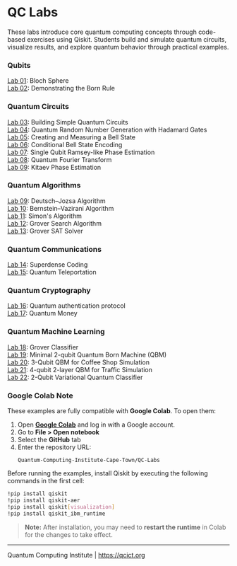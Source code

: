 # QC Labs
These labs introduce core quantum computing concepts through code-based exercises using Qiskit. Students build and simulate quantum circuits, visualize results, and explore quantum behavior through practical examples.

### Qubits
[Lab 01](Lab%2001%20-%20Bloch%20Sphere.ipynb): Bloch Sphere<br>
[Lab 02](Lab%2002%20-%20Born%20Rule.ipynb): Demonstrating the Born Rule<br>
### Quantum Circuits
[Lab 03](Lab%2003%20-%20Quantum%20Circuits.ipynb): Building Simple Quantum Circuits<br>
[Lab 04](Lab%2004%20-%20QRNG.ipynb): Quantum Random Number Generation with Hadamard Gates<br>
[Lab 05](Lab%2005%20-%20Bell%20state.ipynb): Creating and Measuring a Bell State<br>
[Lab 06](Lab%2006%20-%20Conditional%20Bell%20State%20Encoding.ipynb): Conditional Bell State Encoding<br>
[Lab 07](Lab%2007%20-%20Ramsey%20phase%20estimation.ipynb): Single Qubit Ramsey-like Phase Estimation<br>
[Lab 08](Lab%2008%20-%20Quantum%20Fourier%20Transform.ipynb): Quantum Fourier Transform<br>
[Lab 09](Lab%2009%20-%20Kitaev%20Phase%20Estimation.ipynb): Kitaev Phase Estimation
### Quantum Algorithms
[Lab 09](Lab%2009%20-%20Deutsch–Jozsa%20algorithm.ipynb): Deutsch–Jozsa Algorithm<br>
[Lab 10](Lab%2010%20-%20Bernstein–Vazirani%20algorithm.ipynb): Bernstein–Vazirani Algorithm<br>
[Lab 11](Lab%2011%20-%20Simons%20algorithm.ipynb): Simon's Algorithm<br>
[Lab 12](Lab%2012%20-%20Grover%20Search%20Algorithm.ipynb): Grover Search Algorithm<br>
[Lab 13](Lab%2013%20-%20Grover%20SAT%20Solver.ipynb): Grover SAT Solver<br>
### Quantum Communications
[Lab 14](Lab%2014%20-%20Superdense%20coding.ipynb): Superdense Coding<br>
[Lab 15](Lab%2015%20-%20Quantum%20Teleportation.ipynb): Quantum Teleportation<br>
### Quantum Cryptography
[Lab 16](Lab%2016%20-%20Quantum%20authentication%20protocol.ipynb): Quantum authentication protocol<br>
[Lab 17](Lab%2017%20-%20Quantum%20Money.ipynb): Quantum Money
### Quantum Machine Learning
[Lab 18](Lab%2018%20-%20Grover%20Classifier.ipynb): Grover Classifier<br>
[Lab 19](Lab%2019%20-%20Minimal%202-qubit%20QBM.ipynb): Minimal 2-qubit Quantum Born Machine (QBM)<br>
[Lab 20](Lab%2020%20-%203-qubit%20QBM.ipynb): 3-Qubit QBM for Coffee Shop Simulation<br>
[Lab 21](Lab%2021%20-%204-qubit%202-layer%20QBM.ipynb): 4-qubit 2-layer QBM for Traffic Simulation<br>
[Lab 22](Lab%2022%20-%202-Qubit%20VQC%20Classifier.ipynb): 2-Qubit Variational Quantum Classifier

### Google Colab Note

These examples are fully compatible with **Google Colab**. To open them:

1. Open **[Google Colab](https://colab.google.com/)** and log in with a Google account.
1. Go to **File > Open notebook**
2. Select the **GitHub** tab
3. Enter the repository URL:
   ```
   Quantum-Computing-Institute-Cape-Town/QC-Labs
   ```

Before running the examples, install Qiskit by executing the following commands in the first cell:

```bash
!pip install qiskit
!pip install qiskit-aer
!pip install qiskit[visualization]
!pip install qiskit_ibm_runtime
```

> **Note:** After installation, you may need to **restart the runtime** in Colab for the changes to take effect.


---
Quantum Computing Institute | https://qcict.org
